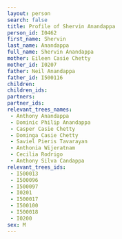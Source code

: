 ```yaml
---
layout: person
search: false
title: Profile of Shervin Anandappa
person_id: I0462
first_name: Shervin
last_name: Anandappa
full_name: Shervin Anandappa
mother: Eileen Casie Chetty
mother_id: I0207
father: Neil Anandappa
father_id: I500116
children:
children_ids:
partners:
partner_ids:
relevant_trees_names:
 - Anthony Anandappa
 - Dominic Philip Anandappa
 - Casper Casie Chetty
 - Dominga Casie Chetty
 - Saviel Pieris Tavarayan
 - Anthonia Wijeratnam
 - Cecilia Rodrigo
 - Anthony Silva Candappa
relevant_trees_ids:
 - I500013
 - I500096
 - I500097
 - I0201
 - I500017
 - I500100
 - I500018
 - I0200
sex: M
---
```


